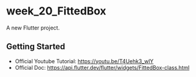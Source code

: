 # week_20_FittedBox

A new Flutter project.

## Getting Started

- Official Youtube Tutorial: https://youtu.be/T4Uehk3_wlY
- Official Doc: https://api.flutter.dev/flutter/widgets/FittedBox-class.html